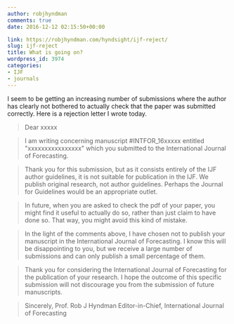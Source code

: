 ```yaml
---
author: robjhyndman
comments: true
date: 2016-12-12 02:15:50+00:00

link: https://robjhyndman.com/hyndsight/ijf-reject/
slug: ijf-reject
title: What is going on?
wordpress_id: 3974
categories:
- IJF
- journals
---
```


I seem to be getting an increasing number of submissions where the author has clearly not bothered to actually check that the paper was submitted correctly. Here is a rejection letter I wrote today.



>Dear xxxxx

>I am writing concerning manuscript #INTFOR_16xxxxx entitled "xxxxxxxxxxxxxxxx" which you submitted to the International Journal of Forecasting.

>Thank you for this submission, but as it consists entirely of the IJF author guidelines, it is not suitable for publication in the IJF. We publish original research, not author guidelines. Perhaps the Journal for Guidelines would be an appropriate outlet.

>In future, when you are asked to check the pdf of your paper, you might find it useful to actually do so, rather than just claim to have done so. That way, you might avoid this kind of mistake.

>In the light of the comments above, I have chosen not to publish your manuscript in the International Journal of Forecasting. I know this will be disappointing to you, but we receive a large number of submissions and can only publish a small percentage of them.

>Thank you for considering the International Journal of Forecasting for the publication of your research. I hope the outcome of this specific submission will not discourage you from the submission of future manuscripts.

>Sincerely,
>Prof. Rob J Hyndman
>Editor-in-Chief, International Journal of Forecasting
